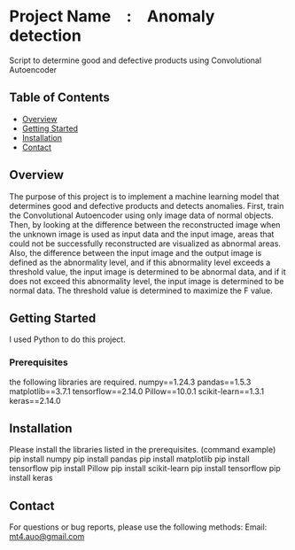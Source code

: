 #  Project Name　:　Anomaly detection

Script to determine good and defective products using Convolutional Autoencoder

## Table of Contents
- [Overview](#overview)
- [Getting Started](#getting-started)
- [Installation](#installation)
- [Contact](#contact)

## Overview
The purpose of this project is to implement a machine learning model that determines good and defective products and detects anomalies.
First, train the Convolutional Autoencoder using only image data of normal objects. Then, by looking at the difference between the reconstructed image when the unknown image is used as input data and the input image, areas that could not be successfully reconstructed are visualized as abnormal areas.
Also, the difference between the input image and the output image is defined as the abnormality level, and if this abnormality level exceeds a threshold value, the input image is determined to be abnormal data, and if it does not exceed this abnormality level, the input image is determined to be normal data. The threshold value is determined to maximize the F value.

## Getting Started
I used Python to do this project.
### Prerequisites
the following libraries are required.
numpy==1.24.3
pandas==1.5.3
matplotlib==3.7.1
tensorflow==2.14.0
Pillow==10.0.1
scikit-learn==1.3.1
keras==2.14.0

## Installation
Please install the libraries listed in the prerequisites.
(command example)
pip install numpy
pip install pandas
pip install matplotlib
pip install tensorflow
pip install Pillow
pip install scikit-learn
pip install tensorflow
pip install keras

## Contact
For questions or bug reports, please use the following methods:
 Email: mt4.auo@gmail.com
